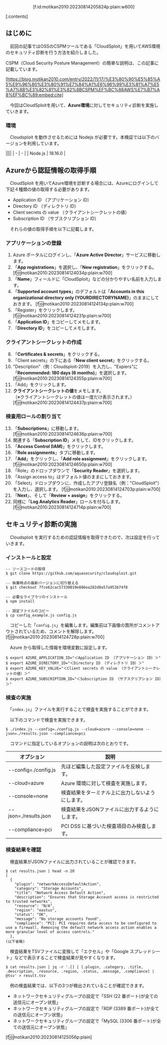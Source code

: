 <div style="text-align:center;">[f:id:motikan2010:20230814205824p:plain:w600]</div>

<div class="contents-box"><p>[:contents]</p></div>

## はじめに

　前回の記事ではOSSのCSPMツールである「CloudSploit」を用いてAWS環境のセキュリティ診断を行う方法を紹介しました。  

CSPM（Cloud Security Posture Management）の簡単な説明は、この記事に記載しています。  

[https://blog.motikan2010.com/entry/2022/11/17/%E3%80%90%E5%85%A5%E9%96%80%E3%80%91%E7%84%A1%E6%96%99%E3%81%A7%E5%A7%8B%E3%82%81%E3%82%8BCSPM%EF%BC%88AWS%E7%B7%A8%EF%BC%89:embed:cite]

　今回はCloudSploitを用いて、**Azure環境**に対してセキュリティ診断を実施していきます。  

### 環境

　Cloudsploit を動作させるためには Nodejs が必要です。本検証では以下のバージョンを利用しています。  

||||
| - | - |
| Node.js | 18.16.0 |


## Azureから認証情報の取得手順

　CloudSploit を用いてAzure環境を診断する場合には、Azureにログインして下記４種類の値の取得する必要があります。

- Application ID （アプリケーション ID）
- Directory ID （ディレクトリ ID）
- Client secrets の value （クライアントシークレットの値）
- Subscription ID （サブスクリプション ID）

　それらの値の取得手順を以下に記載します。  

### アプリケーションの登録

1. Azure ポータルにログインし、「**Azure Active Director**」サービスに移動します。
2. 「**App registrations**」を選択し、「**New registration**」をクリックする。  
[f:id:motikan2010:20230814124034p:plain:w700]
3. 「**Name**」フィールドに「CloudSploit」などの分かりやすい名前を入力します。
4. 「**Supported account types**」のデフォルトは「**Accounts in this organizational directory only (YOURDIRECTORYNAME)**」のままにしておきます。
[f:id:motikan2010:20230814124134p:plain:w700]
5.  「Register」をクリックします。
[f:id:motikan2010:20230814124231p:plain:w700]
6. 「**Application ID**」をコピーしてメモします。
7. 「**Directory ID**」をコピーしてメモします。

### クライアントシークレットの作成

8. 「**Certificates & secrets**」をクリックする。
9. 「Client secrets」の下にある「**New client secret**」をクリックする。
10. "Description"（例：Cloudsploit-2019）を入力し、"Expiers"に「**Recommended: 180 days (6 months)**」を選択します。  
[f:id:motikan2010:20230814124355p:plain:w700]
11. 「Add」をクリックします。
12. **クライアントシークレットの値**をメモします。  
（※クライアントシークレットの値は一度だけ表示されます。）  
[f:id:motikan2010:20230814124437p:plain:w700]

### 検査用ロールの割り当て

13. 「**Subscriptions**」に移動します。
[f:id:motikan2010:20230814124636p:plain:w700]
14. 関連する「**Subscription ID**」メモして、IDをクリックします。
15. 「**Access Control (IAM)**」をクリックします。
16. 「**Role assignments**」タブに移動します。
17. 「**Add**」をクリックし、「**Add role assignment**」をクリックします。
[f:id:motikan2010:20230814124650p:plain:w700]
18. 「Role」のドロップダウンで「**Security Reader**」を選択します。
19. 「Assign access to」はデフォルト値のままにしておきます。
20. 「Select」ドロップダウンに、作成したアプリ登録名（例："CloudSploit"）を入力し、選択します。
[f:id:motikan2010:20230814124703p:plain:w700]
21. 「**Next**」、そして「**Review + assign**」をクリックする。
22. 同様に「**Log Analytics Reader**」ロールを付与します。
[f:id:motikan2010:20230814124714p:plain:w700]

## セキュリティ診断の実施

　Cloudsploit を実行するための認証情報を取得できたので、次は設定を行っていきます。

### インストールと設定

```
-- ソースコードの取得
$ git clone https://github.com/aquasecurity/cloudsploit.git

-- 執筆時点の最新バージョンに切り替える
$ git checkout 7fce62cac57330019e886ea282d0a57a953b74f8

-- 必要なライブラリのインストール
$ npm install

-- 設定ファイルのコピー
$ cp config_example.js config.js
```

　コピーした「`config.js`」を編集します。編集前は下画像の箇所がコメントアウトされているため、コメントを解除します。  
[f:id:motikan2010:20230814124728p:plain:w700]

　Azure から取得した情報を環境変数に設定します。

```
$ export AZURE_APPLICATION_ID="＜Application ID （アプリケーション ID）＞"
$ export AZURE_DIRECTORY_ID="＜Directory ID （ディレクトリ ID）＞"
$ export AZURE_KEY_VALUE="＜Client secrets の value （クライアントシークレットの値）＞"
$ export AZURE_SUBSCRIPTION_ID="＜Subscription ID （サブスクリプション ID）＞"
```
### 検査の実施

　「`index.js`」ファイルを実行することで検査を実施することができます。

　以下のコマンドで検査を実施できます。

<div class="md-code" style="width:100%">

```
$ ./index.js --config=./config.js --cloud=azure --console=none --json=./results.json --compliance=pci
```

</div>

　コマンドに指定しているオプションの説明は次のとおりです。

| オプション | 説明 |
| - | - |
| --config=./config.js | 先ほど編集した設定ファイルを反映します。 |
| --cloud=azure | Azure 環境に対して検査を実施します。 |
| --console=none | 検査結果をターミナル上に出力しないようにします。 |
| --json=./results.json | 検査結果をJSONファイルに出力するようにします。 |
| --compliance=pci | PCI DSS に基づいた検査項目のみ検査します。 |

### 検査結果を確認

　検査結果がJSONファイルに出力されていることが確認できます。

<div class="md-code" style="width:100%">

```
$ cat results.json | head -n 20
[
  {
    "plugin": "networkAccessDefaultAction",
    "category": "Storage Accounts",
    "title": "Network Access Default Action",
    "description": "Ensures that Storage Account access is restricted to trusted networks",
    "resource": "N/A",
    "region": "eastus",
    "status": "OK",
    "message": "No storage accounts found",
    "compliance": "PCI: PCI requires data access to be configured to use a firewall. Removing the default network access action enables a more granular level of access controls."
  },
(以下省略)
```

</div>

　検査結果をTSVファイルに変換して「エクセル」や「Google スプレッドシート」などで表示することで検査結果が見やすくなります。  

<div class="md-code" style="width:100%">

```
$ cat results.json | jq -r '.[] | [.plugin, .category, .title, .description, .resource, .region, .status, .message, .compliance] | @tsv' > result.tsv
```

</div>

　例の検査結果では、以下の3つが検出されていることが確認できます。

- ネットワークセキュリティグループの設定で「SSH (22 番ポート)が全ての送信元にオープン状態」
- ネットワークセキュリティグループの設定で「RDP (3389 番ポート)が全ての送信元にオープン状態」
- ネットワークセキュリティグループの設定で「MySQL (3306 番ポート)が全ての送信元にオープン状態」

[f:id:motikan2010:20230814125056p:plain]
